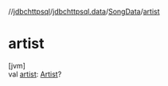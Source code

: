//[jdbchttpsql](../../../index.md)/[jdbchttpsql.data](../index.md)/[SongData](index.md)/[artist](artist.md)

# artist

[jvm]\
val [artist](artist.md): [Artist](../-artist/index.md)?
